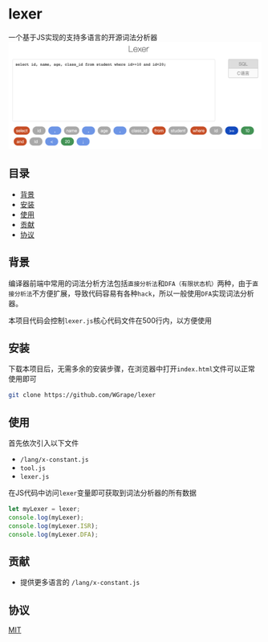 # lexer
一个基于JS实现的支持多语言的开源词法分析器
![img](/doc/image/intro.png)
## 目录
- [背景](#1)
- [安装](#1)
- [使用](#1)
- [贡献](#1)
- [协议](#1)
## 背景
编译器前端中常用的词法分析方法包括```直接分析法```和```DFA（有限状态机）```两种，由于```直接分析法```不方便扩展，导致代码容易有各种```hack```，所以一般使用```DFA```实现词法分析器。

本项目代码会控制```lexer.js```核心代码文件在500行内，以方便使用
## 安装
下载本项目后，无需多余的安装步骤，在浏览器中打开```index.html```文件可以正常使用即可
```bash
git clone https://github.com/WGrape/lexer
```
## 使用
首先依次引入以下文件
- ```/lang/x-constant.js```
- ```tool.js```
- ```lexer.js```

在JS代码中访问```lexer```变量即可获取到词法分析器的所有数据
```js
let myLexer = lexer;
console.log(myLexer);
console.log(myLexer.ISR);
console.log(myLexer.DFA);
```

## 贡献
- 提供更多语言的 ```/lang/x-constant.js```

## 协议
[MIT](/LICENSE)